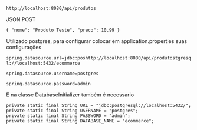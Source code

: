 `http://localhost:8080/api/produtos`

JSON POST

`
{
"nome": "Produto Teste",
"preco": 10.99
}
`

Utilizado postgres, para configurar colocar em application.properties suas configurações 

`spring.datasource.url=jdbc:poshttp://localhost:8080/api/produtostgresql://localhost:5432/ecommerce`

`spring.datasource.username=postgres`

`spring.datasource.password=admin`

E na classe DatabaseInitializer também é necessario

    private static final String URL = "jdbc:postgresql://localhost:5432/";
    private static final String USERNAME = "postgres";
    private static final String PASSWORD = "admin";
    private static final String DATABASE_NAME = "ecommerce";

